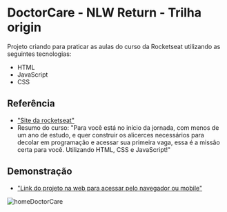 # DoctorCare - NLW Return - Trilha origin

Projeto criando para praticar as aulas do curso da Rocketseat utilizando as seguintes tecnologias: 

- HTML
- JavaScript
- CSS

## Referência

 - ["Site da rocketseat"](https://www.rocketseat.com.br/)
 - Resumo do curso: "Para você está no início da jornada, com menos de um ano de estudo, e quer construir os alicerces necessários para decolar em programação e acessar sua primeira vaga, essa é a missão certa para você. Utilizando HTML, CSS e JavaScript!"
 

## Demonstração

- ["Link do projeto na web para acessar pelo navegador ou mobile"](https://leandrucarvalho.github.io/NLW-Return-Origin/#about)
  
  

![homeDoctorCare](https://user-images.githubusercontent.com/56963289/169729266-45742809-cde4-4fd6-a5aa-43bb6aba26fb.png)
